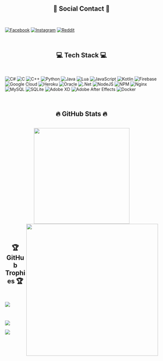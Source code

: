 <br>
<h2 align="center">🛜 Social Contact 🛜</h2>
<br>

[![Facebook](https://img.shields.io/badge/Facebook-%231877F2.svg?logo=Facebook&logoColor=white)](https://facebook.com/hieu.lm.569203)
[![Instagram](https://img.shields.io/badge/Instagram-%23E4405F.svg?logo=Instagram&logoColor=white)](https://www.instagram.com/jes2006.vn/?__pwa=1)
[![Reddit](https://img.shields.io/badge/Reddit-%23FF4500.svg?logo=Reddit&logoColor=white)](https://www.reddit.com/user/Necessary_Budget8503/?utm_source=share&utm_medium=web3x&utm_name=web3xcss&utm_term=1&utm_content=share_button)

<br>
<h2 align="center">💻 Tech Stack 💻</h2>
<br>

![C#](https://img.shields.io/badge/c%23-%23239120.svg?style=for-the-badge&logo=c-sharp&logoColor=white)
![C](https://img.shields.io/badge/c-%2300599C.svg?style=for-the-badge&logo=c&logoColor=white)
![C++](https://img.shields.io/badge/c++-%2300599C.svg?style=for-the-badge&logo=c%2B%2B&logoColor=white)
![Python](https://img.shields.io/badge/python-3670A0?style=for-the-badge&logo=python&logoColor=ffdd54)
![Java](https://img.shields.io/badge/java-%23ED8B00.svg?style=for-the-badge&logo=java&logoColor=white)
![Lua](https://img.shields.io/badge/lua-%232C2D72.svg?style=for-the-badge&logo=lua&logoColor=white)
![JavaScript](https://img.shields.io/badge/javascript-%23323330.svg?style=for-the-badge&logo=javascript&logoColor=%23F7DF1E)
![Kotlin](https://img.shields.io/badge/kotlin-%230095D5.svg?style=for-the-badge&logo=kotlin&logoColor=white)
![Firebase](https://img.shields.io/badge/firebase-%23039BE5.svg?style=for-the-badge&logo=firebase)
![Google Cloud](https://img.shields.io/badge/Google%20Cloud-%234285F4.svg?style=for-the-badge&logo=google-cloud&logoColor=white)
![Heroku](https://img.shields.io/badge/heroku-%23430098.svg?style=for-the-badge&logo=heroku&logoColor=white)
![Oracle](https://img.shields.io/badge/Oracle-F80000?style=for-the-badge&logo=oracle&logoColor=white)
![.Net](https://img.shields.io/badge/.NET-5C2D91?style=for-the-badge&logo=.net&logoColor=white)
![NodeJS](https://img.shields.io/badge/node.js-6DA55F?style=for-the-badge&logo=node.js&logoColor=white)
![NPM](https://img.shields.io/badge/NPM-%23000000.svg?style=for-the-badge&logo=npm&logoColor=white)
![Nginx](https://img.shields.io/badge/nginx-%23009639.svg?style=for-the-badge&logo=nginx&logoColor=white)
![MySQL](https://img.shields.io/badge/mysql-%2300f.svg?style=for-the-badge&logo=mysql&logoColor=white)
![SQLite](https://img.shields.io/badge/sqlite-%2307405e.svg?style=for-the-badge&logo=sqlite&logoColor=white)
![Adobe XD](https://img.shields.io/badge/Adobe%20XD-470137?style=for-the-badge&logo=Adobe%20XD&logoColor=#FF61F6)
![Adobe After Effects](https://img.shields.io/badge/Adobe%20After%20Effects-9999FF.svg?style=for-the-badge&logo=Adobe%20After%20Effects&logoColor=white)
![Docker](https://img.shields.io/badge/docker-%230db7ed.svg?style=for-the-badge&logo=docker&logoColor=white)

<br>
<h2 align="center">🔥 GitHub Stats 🔥</h2>
<br>
<div align=center>
  <a href="#" title="hiu154">
    <img width="315" align="center" src="https://github-readme-stats.vercel.app/api/top-langs/?username=hiu154&hide=c%23,powershell,Mathematica,Ruby,Objective-C,Objective-C%2b%2b,Cuda&title_color=61dafb&text_color=ffffff&icon_color=61dafb&bg_color=20232a&langs_count=8&layout=compact&border_color=61dafb&hide_border=true" />
  </a>
  <a href="#" title="hiu154">
    <img align="right" width="434" src="https://github-readme-stats.vercel.app/api?username=hiu154&show_icons=true&theme=react&border_color=61dafb&hide_border=true&rank_icon=github&include_all_commits=true" />
  </a>
</div>

<br>
<br>
<h2 align="center">🏆 GitHub Trophies 🏆</h2>
<br>

![](https://github-trophies.vercel.app/?username=hiu154&theme=radical&no-frame=false&no-bg=false&margin-w=4)

<br>

[![](https://visitcount.itsvg.in/api?id=hiu154&icon=0&color=0)](https://visitcount.itsvg.in)

![](https://quotes-github-readme.vercel.app/api?type=horizontal&theme=radical)

<br>

<!---
hiu154/hiu154 is a ✨ special ✨ repository because its `README.md` (this file) appears on your GitHub profile.
You can click the Preview link to take a look at your changes.
--->
